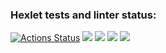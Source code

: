 ### Hexlet tests and linter status:
[![Actions Status](https://github.com/pyataevma/frontend-project-44/workflows/hexlet-check/badge.svg)](https://github.com/pyataevma/frontend-project-44/actions)
<a href="https://codeclimate.com/github/pyataevma/frontend-project-44/maintainability"><img src="https://api.codeclimate.com/v1/badges/75461f599d10c7c2290e/maintainability" /></a>
<a href="https://asciinema.org/a/I8092ZKBVQrOz17lDUQ9ctW12" target="_blank"><img src="https://asciinema.org/a/I8092ZKBVQrOz17lDUQ9ctW12.svg" /></a>
<a href="https://asciinema.org/a/Mv1Gdw9nZjfJbgOxRUbdkYvrX" target="_blank"><img src="https://asciinema.org/a/Mv1Gdw9nZjfJbgOxRUbdkYvrX.svg" /></a>
<a href="https://asciinema.org/a/Ho7Mt0MmwnfS8hXFr28Vf1NnQ" target="_blank"><img src="https://asciinema.org/a/Ho7Mt0MmwnfS8hXFr28Vf1NnQ.svg" /></a>